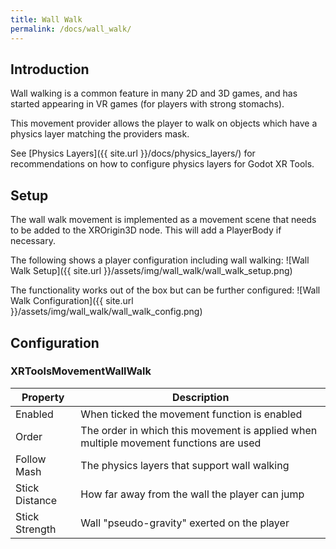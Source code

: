 ```yaml
---
title: Wall Walk
permalink: /docs/wall_walk/
---
```



## Introduction
Wall walking is a common feature in many 2D and 3D games, and has started
appearing in VR games (for players with strong stomachs).

This movement provider allows the player to walk on objects which have a
physics layer matching the providers mask.

See [Physics Layers]({{ site.url }}/docs/physics_layers/) for recommendations on
how to configure physics layers for Godot XR Tools.


## Setup
The wall walk movement is implemented as a movement scene that needs to be 
added to the XROrigin3D node. This will add a PlayerBody if necessary.

The following shows a player configuration including wall walking:
![Wall Walk Setup]({{ site.url }}/assets/img/wall_walk/wall_walk_setup.png)

The functionality works out of the box but can be further configured:
![Wall Walk Configuration]({{ site.url }}/assets/img/wall_walk/wall_walk_config.png)


## Configuration

### XRToolsMovementWallWalk

| Property | Description |
| ---- | ------------ |
| Enabled            | When ticked the movement function is enabled |
| Order              | The order in which this movement is applied when multiple movement functions are used |
| Follow Mash        | The physics layers that support wall walking |
| Stick Distance     | How far away from the wall the player can jump |
| Stick Strength     | Wall "pseudo-gravity" exerted on the player |
